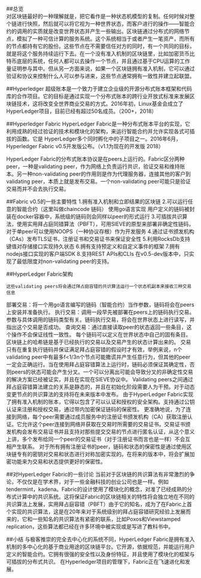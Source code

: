 ##总览  
对区块链最好的一种理解就是，把它看作是一种状态机模型的复制。任何时候对整个链进行快照，然后就可以将它视为一种世界状态，而客户进行的操作——智能合约的调用的实质就是改变世界状态并产生一些输出。区块链通过分布式的网络节点，模拟了一种可信计算的服务系统。这个系统相当于或者产生一笔资产，而所有的节点都持有它的股份。这些节点在不需要信任对方的同时，有一个共同的目标，就是将这个服务持续运行下去。在一个没有准入机制的区块链里，比如加密货币比特币底层的系统，任何人都可以去操作一个节点，并且通过基于CPU运算的工作量证明参与其中。但从另一方面来说，如果一个区块链拥有准入机制，它可以通过验证和协议来控制什么人可以参与进来，这些节点通常拥有一致性并建立起联盟。

##Hyperledger
超级账本是一个致力于建立企业级的开源分布式账本框架和代码库的合作项目。它的目标是通过实现一个分布式账本的跨行业开放式标准来发展区块链技术，这将改变全世界商业交易的方式。2016年初，Linux基金会成立了HyperLedger项目，目前已经有超过50名成员。（200+，2018）

##Hyperledger Fabric
HyperLedger Fabric是一种分布式账本平台的实现，它利用成熟的经过验证的技术和模块化的架构，来运行智能合约并允许实现各式可插拔的函数。它是 HyperLedger多个同时孵化中的子项目之一。2016年6月，Hyperledger Fabric v0.5开发版公布。（v1.1为现在的开发版 2018）

HyperLedger Fabric的分布式账本协议是在peers上运行的。Fabric区分两种peer，一种是validating peer，作为网络上负责运行共识，验证交易和维持账本。另一种non-validating peer的作用则是作为代理服务器，连接其他的客户到validating peer，本质上就是发布交易。一个non-validating peer可能只是验证交易而并不会去执行交易。
	
##Fabric v0.5的一些主要特性
1.拥有准入机制和立即结果的区块链
2.可以运行任意的智能合约（这里叫做chaincode 链码） 使用go语言实现
用户定义的链码被封装在docker容器中，系统级的链码则会同样以peer的形式运行
3.可插拔共识算法，使用实用拜占庭同错算法（PBFT），可用SIEVE的原型来部署非确定性链码，对于单peer可以使用NOOPS（一种协议存根）作为开发服务
4.通过证书颁发机构（CAs）发布TLS证书，注册证书和交易证书来保证安全性
5.利用RocksDb支持键值对存储接口实现持久状态
6.拥有支持预定义和自定义事件的框架
7.拥有nodejs接口实现的客户端SDK
8.支持REST APIs和CLIs
	在v0.5-dev版本中，只实现了最低限度对non-validating peer的支持。

##HyperLedger Fabric架构
	
    这些validating peers将会通过拜占庭容错的共识算法运行一个状态机副本来接收三种交易信息
部署交易：将一个用go语言编写的链码（智能合约）当作参数，链码将会在peers上安装并准备执行。
执行交易：调用一段早先被部署在peers上的链码执行交易。参数与具体调用的链码类型有关。链码执行交易，将会在世界状态上进行读写，并指出这个交易是否成功。
查询交易：通过直接读取peer的状态返回一些条目，这个操作不会保证线性一致性。
	每个链码可以定义在世界状态中自己的固有条目。区块链上的哈希链是基于已经执行的交易以及交易产生的状态计算出来的。
	交易只有在重复执行链码并保证满足拜占庭容错的假设时才有效，举例来说，n个validating peer中有最多f<1/3n个节点可能撒谎并产生任意行为，但其他的peer一定会正确运行。当在使用拜占庭容错算法上运行时，链码必须保证其确定性，否则peers的状态可能会产生分叉。一个可以分离出可能会导致分叉的非确定性交易的解决方案已经被证实，并且在实现在SIEVE协议中。
	Validating peers之间通过拜占庭容错算法建立的关系是静态的，并且在初始化阶段需要人为干预。对于动态变更节点的共识算法的支持将在未来版本中发布。
	由于HyperLedger Fabric实现了拥有准入机制的账本，它得以包含了可以认证和授权的安全架构。支持通过公钥认证来注册和授权交易，通过带内加密保证链码的保密性。
	更准确地说，为了连接到网络，每个peer需要通过成员服务中的注册证书颁发机构（CA）获取注册认证。它允许这个peer连接到网络并获取在交易时所需要的交易证书。交易证书颁发机构会发布交易证书并且支持对那些提交交易的节点进行匿名认证，从这个意义上讲，多个发布给同一个peer的交易证书（对于注册证书而言也是一样）不会互相产生联系。
	对于所有拥有注册证书的peer，链码和状态的保密性是通过使用区块链专有的密钥对交易和状态进行对称加密实现的。在将来的版本中，将会扩展加密功能来为交易和状态提供更好的保密性。

##对HyperLedger Fabric的一些讨论
	当前对于区块链的共识算法有非常激烈的争论，不仅仅是在学术界，对于一些金融科技的创业公司也是一样。例如tendermint，kadena。Fabric的设计使用了模块化的概念，对准了已经成熟的分布式计算中的共识系统。这将保证Fabric的区块链相关的特性将会独立地在不同的共识算法上发展，实用拜占庭容错（PBFT）由于它的知名，成为了在Fabric上首个实现的共识算法，这是在20年来对于系统级别的拜占庭容错研究经验上发展而来的，它和一些知名的共识算法有紧密的联系，比如Poxos和Viewstamped replication，这些算法都已经在许多环境中被实现或是写进了教科书中。

##小结
	与极客推崇的完全去中心化的系统不同，HyperLedger Fabric是拥有准入机制的多中心化的基于商业用途的区块链平台。它开源，依据规范，并能运行用户定义的智能合约。它拥有很强的安全性以及身份特征，并且使用了模块化的框架与可插拔的分布式共识。
	在Hyperledger项目的管理下，Fabric正在飞速进化和发展。
